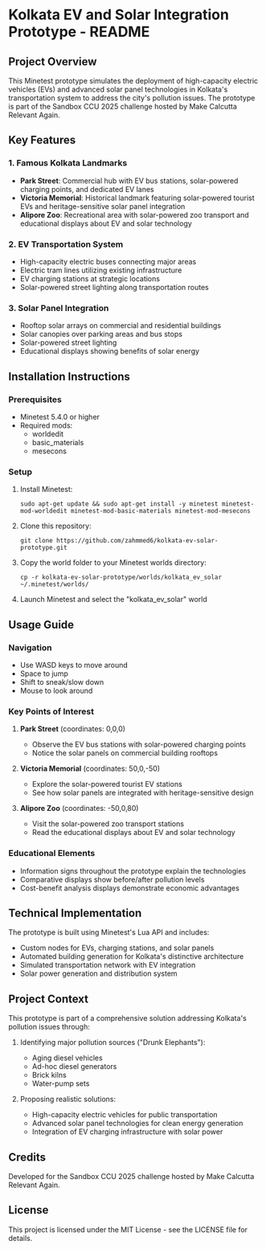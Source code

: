 # Kolkata EV and Solar Integration Prototype - README

## Project Overview
This Minetest prototype simulates the deployment of high-capacity electric vehicles (EVs) and advanced solar panel technologies in Kolkata's transportation system to address the city's pollution issues. The prototype is part of the Sandbox CCU 2025 challenge hosted by Make Calcutta Relevant Again.

## Key Features

### 1. Famous Kolkata Landmarks
- **Park Street**: Commercial hub with EV bus stations, solar-powered charging points, and dedicated EV lanes
- **Victoria Memorial**: Historical landmark featuring solar-powered tourist EVs and heritage-sensitive solar panel integration
- **Alipore Zoo**: Recreational area with solar-powered zoo transport and educational displays about EV and solar technology

### 2. EV Transportation System
- High-capacity electric buses connecting major areas
- Electric tram lines utilizing existing infrastructure
- EV charging stations at strategic locations
- Solar-powered street lighting along transportation routes

### 3. Solar Panel Integration
- Rooftop solar arrays on commercial and residential buildings
- Solar canopies over parking areas and bus stops
- Solar-powered street lighting
- Educational displays showing benefits of solar energy

## Installation Instructions

### Prerequisites
- Minetest 5.4.0 or higher
- Required mods:
  - worldedit
  - basic_materials
  - mesecons

### Setup
1. Install Minetest:
   ```
   sudo apt-get update && sudo apt-get install -y minetest minetest-mod-worldedit minetest-mod-basic-materials minetest-mod-mesecons
   ```

2. Clone this repository:
   ```
   git clone https://github.com/zahmmed6/kolkata-ev-solar-prototype.git
   ```

3. Copy the world folder to your Minetest worlds directory:
   ```
   cp -r kolkata-ev-solar-prototype/worlds/kolkata_ev_solar ~/.minetest/worlds/
   ```

4. Launch Minetest and select the "kolkata_ev_solar" world

## Usage Guide

### Navigation
- Use WASD keys to move around
- Space to jump
- Shift to sneak/slow down
- Mouse to look around

### Key Points of Interest
1. **Park Street** (coordinates: 0,0,0)
   - Observe the EV bus stations with solar-powered charging points
   - Notice the solar panels on commercial building rooftops

2. **Victoria Memorial** (coordinates: 50,0,-50)
   - Explore the solar-powered tourist EV stations
   - See how solar panels are integrated with heritage-sensitive design

3. **Alipore Zoo** (coordinates: -50,0,80)
   - Visit the solar-powered zoo transport stations
   - Read the educational displays about EV and solar technology

### Educational Elements
- Information signs throughout the prototype explain the technologies
- Comparative displays show before/after pollution levels
- Cost-benefit analysis displays demonstrate economic advantages

## Technical Implementation

The prototype is built using Minetest's Lua API and includes:

- Custom nodes for EVs, charging stations, and solar panels
- Automated building generation for Kolkata's distinctive architecture
- Simulated transportation network with EV integration
- Solar power generation and distribution system

## Project Context

This prototype is part of a comprehensive solution addressing Kolkata's pollution issues through:

1. Identifying major pollution sources ("Drunk Elephants"):
   - Aging diesel vehicles
   - Ad-hoc diesel generators
   - Brick kilns
   - Water-pump sets

2. Proposing realistic solutions:
   - High-capacity electric vehicles for public transportation
   - Advanced solar panel technologies for clean energy generation
   - Integration of EV charging infrastructure with solar power

## Credits

Developed for the Sandbox CCU 2025 challenge hosted by Make Calcutta Relevant Again.

## License

This project is licensed under the MIT License - see the LICENSE file for details.
